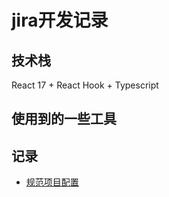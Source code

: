 # jira开发记录

## 技术栈

React 17 + React Hook + Typescript

## 使用到的一些工具

## 记录

* [规范项目配置](1-规范项目配置.md)

